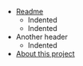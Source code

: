  - [Readme](README.md)
    - Indented
    - Indented
  - Another header
    - Indented
- [About this project](about_project.md)
